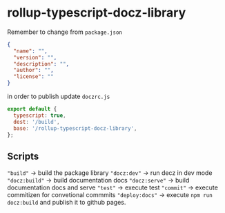 # rollup-typescript-docz-library

Remember to change from `package.json`

```json
{
  "name": "",
  "version": "",
  "description": "",
  "author": "",
  "license": ""
}
```

in order to publish update `doczrc.js`

```js
export default {
  typescript: true,
  dest: '/build',
  base: '/rollup-typescript-docz-library',
};
```

## Scripts

`"build"` -> build the package library
`"docz:dev"` -> run decz in dev mode
`"docz:build"` -> build documentation docs
`"docz:serve"` -> build documentation docs and serve
`"test"` -> execute test
`"commit"` -> execute commitizen for convetional commmits
`"deploy:docs"` -> execute `npm run docz:build` and publish it to github pages.
